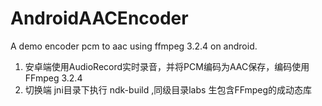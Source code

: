 # AndroidAACEncoder
A demo encoder pcm to aac using ffmpeg 3.2.4 on android. 

1. 安卓端使用AudioRecord实时录音，并将PCM编码为AAC保存，编码使用FFmpeg 3.2.4 
2. 切换端 jni目录下执行 ndk-build ,同级目录labs 生包含FFmpeg的成动态库
